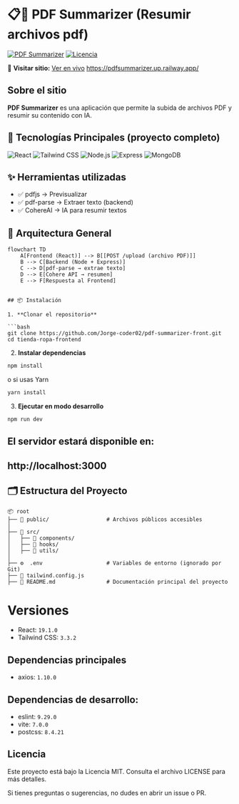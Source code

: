 # 📋📖 PDF Summarizer (Resumir archivos pdf)

[![PDF Summarizer](https://img.shields.io/badge/Status-Complete-green)](https://github.com/Jorge-coder02/pdf-summarizer-front)
[![Licencia](https://img.shields.io/badge/License-MIT-blue)](LICENSE)

🔗 **Visitar sitio:** [Ver en vivo](https://padsummarizer.up.railway.app/) https://pdfsummarizer.up.railway.app/

## Sobre el sitio
**PDF Summarizer** es una aplicación que permite la subida de archivos PDF y resumir su contenido con IA.

## 🚀 Tecnologías Principales (proyecto completo)

![React](https://img.shields.io/badge/React-19.1.0-61DAFB?logo=react)
![Tailwind CSS](https://img.shields.io/badge/Tailwind_CSS-3.3.3-06B6D4?logo=tailwind-css)
![Node.js](https://img.shields.io/badge/Node.js-22.14.0-339933?logo=node.js&logoColor=white)
![Express](https://img.shields.io/badge/Express-5.1.0-000000?logo=express&logoColor=white)
![MongoDB](https://img.shields.io/badge/MongoDB-8.0.4-47A248?logo=mongodb&logoColor=white)

## ✨ Herramientas utilizadas

- ✅ pdfjs -> Previsualizar
- ✅ pdf-parse -> Extraer texto (backend)
- ✅ CohereAI -> IA para resumir textos

## 🧱 Arquitectura General

```mermaid
flowchart TD
    A[Frontend (React)] --> B[[POST /upload (archivo PDF)]]
    B --> C[Backend (Node + Express)]
    C --> D[pdf-parse → extrae texto]
    D --> E[Cohere API → resumen]
    E --> F[Respuesta al Frontend]


## 📦 Instalación

1. **Clonar el repositorio**

```bash
git clone https://github.com/Jorge-coder02/pdf-summarizer-front.git
cd tienda-ropa-frontend
```

2. **Instalar dependencias**

```bash
npm install
```

o si usas Yarn

```bash
yarn install
```

3. **Ejecutar en modo desarrollo**

```bash
npm run dev
```

## El servidor estará disponible en:

## http://localhost:3000

## 🗂️ Estructura del Proyecto

```plaintext
📦 root
├── 📁 public/                  # Archivos públicos accesibles
│
├── 📁 src/
│   ├── 📁 components/
│   ├── 📁 hooks/
│   ├── 📁 utils/
│
├── ⚙️  .env                    # Variables de entorno (ignorado por Git)
├── 🎨 tailwind.config.js
├── 📜 README.md                # Documentación principal del proyecto

```

# Versiones

- React: `19.1.0`
- Tailwind CSS: `3.3.2`

## Dependencias principales
- axios: `1.10.0`

## Dependencias de desarrollo:

- eslint: `9.29.0`
- vite: `7.0.0`
- postcss: `8.4.21`

## Licencia
Este proyecto está bajo la Licencia MIT. Consulta el archivo LICENSE para más detalles.

Si tienes preguntas o sugerencias, no dudes en abrir un issue o PR.



